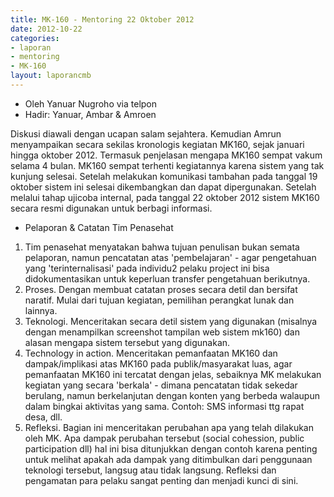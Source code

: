 ```yaml
---
title: MK-160 - Mentoring 22 Oktober 2012
date: 2012-10-22
categories:
- laporan
- mentoring
- MK-160
layout: laporancmb
---
```


* Oleh Yanuar Nugroho via telpon
* Hadir: Yanuar, Ambar & Amroen

Diskusi diawali dengan ucapan salam sejahtera. Kemudian Amrun menyampaikan secara sekilas kronologis kegiatan MK160, sejak januari hingga oktober 2012. Termasuk penjelasan mengapa MK160 sempat vakum selama 4 bulan. MK160 sempat terhenti kegiatannya karena sistem yang tak kunjung selesai. Setelah melakukan komunikasi tambahan pada tanggal 19 oktober sistem ini selesai dikembangkan dan dapat dipergunakan. Setelah melalui tahap ujicoba internal, pada tanggal 22 oktober 2012 sistem MK160 secara resmi digunakan untuk berbagi informasi.

* Pelaporan & Catatan Tim Penasehat

1. Tim penasehat menyatakan bahwa tujuan penulisan bukan semata pelaporan, namun pencatatan atas 'pembelajaran' - agar pengetahuan yang 'terinternalisasi' pada individu2 pelaku project ini bisa didokumentasikan untuk keperluan transfer pengetahuan berikutnya.
2. Proses. Dengan membuat catatan proses secara detil dan bersifat naratif. Mulai dari tujuan kegiatan, pemilihan perangkat lunak dan lainnya.
3. Teknologi. Menceritakan secara detil sistem yang digunakan (misalnya dengan menampilkan screenshot tampilan web sistem mk160) dan alasan mengapa sistem tersebut yang digunakan.
4. Technology in action. Menceritakan pemanfaatan MK160 dan dampak/implikasi atas MK160 pada publik/masyarakat luas, agar pemanfaatan MK160 ini tercatat dengan jelas, sebaiknya MK melakukan kegiatan yang secara 'berkala' - dimana pencatatan tidak sekedar berulang, namun berkelanjutan dengan konten yang berbeda walaupun dalam bingkai aktivitas yang sama. Contoh: SMS informasi ttg rapat desa, dll.
5. Refleksi. Bagian ini menceritakan perubahan apa yang telah dilakukan oleh MK. Apa dampak perubahan tersebut (social cohession, public participation dll) hal ini bisa ditunjukkan dengan contoh karena penting untuk melihat apakah ada dampak yang ditimbulkan dari penggunaan teknologi tersebut, langsug atau tidak langsung. Refleksi dan pengamatan para pelaku sangat penting dan menjadi kunci di sini.
